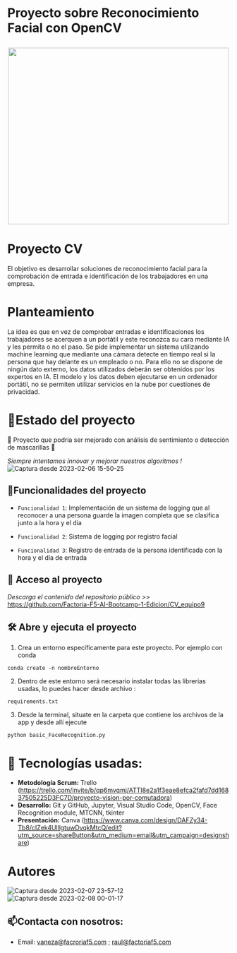 <h1 align="center">
  <p align="left">Proyecto sobre Reconocimiento Facial con OpenCV</p>
  <img align="center" width="500" height="400" src="https://preview.redd.it/92we6q514qx61.jpg?width=5334&format=pjpg&auto=webp&v=enabled&s=e7850668255c3dd5298e2a1dc427d6bf94fc4543">
</h1>

# Proyecto CV

El objetivo es desarrollar soluciones de reconocimiento facial para la comprobación de entrada e identificación de los trabajadores en una empresa.

# Planteamiento

La idea es que en vez de comprobar entradas e identificaciones los trabajadores se acerquen a un portátil y este reconozca su cara mediante IA y les permita o no el paso. Se pide implementar un sistema utilizando machine learning que mediante una cámara detecte en tiempo real si la persona que hay delante es un empleado o no. Para ello no se dispone de ningún dato externo, los datos utilizados deberán ser obtenidos por los expertos en IA. El modelo y los datos deben ejecutarse en un ordenador portátil, no se permiten utilizar servicios en la nube por cuestiones de privacidad.

# :mechanical_arm:Estado del proyecto
:construction: Proyecto que podria ser mejorado con análisis de sentimiento o detección de mascarillas :construction:

*Siempre intentamos innovar y mejorar nuestros algoritmos !*
![Captura desde 2023-02-06 15-50-25](https://user-images.githubusercontent.com/109469745/217253461-8e1379e4-dfcc-4722-9759-48b7e079c744.png)

## :hammer:Funcionalidades del proyecto

- `Funcionalidad 1`: Implementación de un sistema de logging que al reconocer a una persona guarde la imagen completa que se clasifica junto a la hora y el día
- `Funcionalidad 2`: Sistema de logging por registro facial

- `Funcionalidad 3`: Registro de entrada de la persona identificada con la hora y el día de entrada

## 📁 Acceso al proyecto

*Descarga el contenido del repositorio público* >> https://github.com/Factoria-F5-AI-Bootcamp-1-Edicion/CV_equipo9

## 🛠️ Abre y ejecuta el proyecto

1. Crea un entorno específicamente para este proyecto. Por ejemplo con conda 
```
conda create -n nombreEntorno
```
2. Dentro de este entorno será necesario instalar todas las librerias usadas, lo puedes hacer desde archivo :
```
requirements.txt
```
3. Desde la terminal, situate en la carpeta que contiene los archivos de la app y desde allí ejecute
```
python basic_FaceRecognition.py
```

# :wrench: Tecnologías usadas:

   - **Metodología Scrum:** Trello (https://trello.com/invite/b/qp6mvqmj/ATTI8e2a1f3eae8efca2fafd7dd16837505225D3FC7D/proyecto-vision-por-comutadora)
   - **Desarrollo:** Git y GitHub, Jupyter, Visual Studio Code, OpenCV, Face Recognition module, MTCNN, tkinter
   - **Presentación:** Canva (https://www.canva.com/design/DAFZy34-Tb8/cIZek4UlllgtuwDvqkMtcQ/edit?utm_source=shareButton&utm_medium=email&utm_campaign=designshare) 
# Autores

![Captura desde 2023-02-07 23-57-12](https://user-images.githubusercontent.com/109469745/217386002-4011ea99-1981-4205-bbf4-c9f554ce37a6.png)
![Captura desde 2023-02-08 00-01-17](https://user-images.githubusercontent.com/109469745/217386461-d6382d1e-8e12-4de1-ae2b-7ba8eb4a4683.png)



## :mailbox:Contacta con nosotros:

- Email: vaneza@facroriaf5.com ; 
         raul@factoriaf5.com


